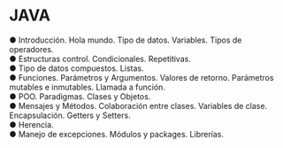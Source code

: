 # JAVA

● Introducción. Hola mundo. Tipo de datos. Variables. Tipos de operadores. <br>
● Estructuras control. Condicionales. Repetitivas.<br>
● Tipo de datos compuestos. Listas. <br>
● Funciones. Parámetros y Argumentos. Valores de retorno. Parámetros mutables e inmutables. Llamada a función. <br>
● POO. Paradigmas. Clases y Objetos.<br>
● Mensajes y Métodos. Colaboración entre clases. Variables de clase. Encapsulación. Getters y Setters.<br>
● Herencia. <br>
● Manejo de excepciones. Módulos y packages. Librerías. <br>
